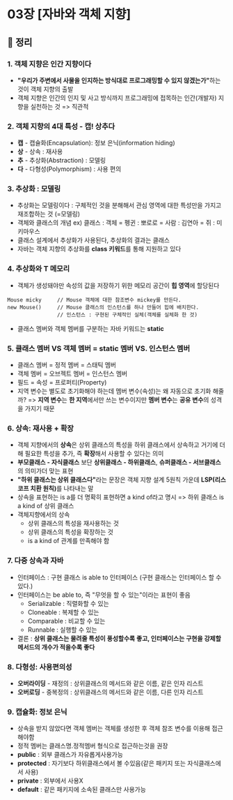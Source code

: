 # 03장 [자바와 객체 지향]
## :pencil: 정리
### 1. 객체 지향은 인간 지향이다
* <strong>"우리가 주변에서 사물을 인지하는 방식대로 프로그래밍할 수 있지 않겠는가"</strong>하는 것이 객체 지향의 출발
* 객체 지향은 인간의 인지 및 사고 방식까지 프로그래밍에 접목하는 인간(개발자) 지향을 실천하는 것 => 직관적

### 2. 객체 지향의 4대 특성 - 캡! 상추다
* <strong>캡</strong> - 캡슐화(Encapsulation): 정보 은닉(information hiding)
* <strong>상</strong> - 상속 : 재사용
* <strong>추</strong> - 추상화(Abstraction) : 모델링
* <strong>다</strong> - 다형성(Polymorphism) : 사용 편의

### 3. 추상화 : 모델링
* 추상화는 모델링이다 : 구체적인 것을 분해해서 관심 영역에 대한 특성만을 가지고 재조합하는 것 (=모델링)
* 객체와 클래스의 개념 ex) 클래스 : 객체 = 펭귄 : 뽀로로 = 사람 : 김연아 = 쥐 : 미키마우스
* 클래스 설계에서 추상화가 사용된다, 추상화의 결과는 클래스
* 자바는 객체 지향의 추상화를 <strong>class 키워드</strong>를 통해 지원하고 있다

### 4. 추상화와 T 메모리
* 객체가 생성돼야만 속성의 값을 저장하기 위한 메모리 공간이 <strong>힙 영역</strong>에 할당된다
```
Mouse micky     // Mouse 객체에 대한 참조변수 mickey를 만든다.
new Mouse()     // Mouse 클래스의 인스턴스를 하나 만들어 힙에 배치한다.
                // 인스턴스 : 구현된 구체적인 실체(객체를 실체화 한 것)
```
* 클래스 멤버와 객체 멤버를 구분하는 자바 키워드는 <strong>static</strong>
  
### 5. 클래스 멤버 VS 객체 멤버 = static 멤버 VS. 인스턴스 멤버
* 클래스 멤버 = 정적 멤버 = 스태틱 멤버
* 객체 멤버 = 오브젝트 멤버 = 인스턴스 멤버
* 필드 = 속성 = 프로퍼티(Property)
* 지역 변수는 별도로 초기화해야 하는데 멤버 변수(속성)는 왜 자동으로 초기화 해줄까?
    => <strong>지역 변수</strong>는 <strong>한 지역</strong>에서만 쓰는 변수이지만 <strong>멤버 변수</strong>는 <strong>공유 변수</strong>의 성격을 가지기 때문

### 6. 상속: 재사용 + 확장
* 객체 지향에서의 <strong>상속</strong>은 상위 클래스의 특성을 하위 클래스에서 상속하고 거기에 더해 필요한 특성을 추가, 즉 <strong>확장</strong>해서 사용할 수 있다는 의미
* <strong>부모클래스 - 자식클래스</strong> 보단 <strong>상위클래스 - 하위클래스</strong>, <strong>슈퍼클래스 - 서브클래스</strong> 의 의미가더 맞는 표현
* <strong>"하위 클래스는 상위 클래스다"</strong>라는 문장은 객체 지향 설계 5원칙 가운데 <strong>LSP(리스코프 치환 원칙)</strong>를 나타내는 말
* 상속을 표현하는 is a를 더 명확히 표현하면 a kind of라고 명시 => 하위 클래스 is a kind of 상위 클래스
* 객체지향에서의 상속
  * 상위 클래스의 특성을 재사용하는 것
  * 상위 클래스의 특성을 확장하는 것
  * is a kind of 관계를 만족해야 함

### 7. 다중 상속과 자바
* 인터페이스 : 구현 클래스 is able to 인터페이스 (구현 클래스는 인터페이스 할 수 있다.)
* 인터페이스는 be able to, 즉 "무엇을 할 수 있는"이라는 표현이 좋음
  * Serializable : 직렬화할 수 있는
  * Cloneable : 복제할 수 있는
  * Comparable : 비교할 수 있는
  * Runnable : 실행할 수 있는
* 결론 : <strong>상위 클래스는 물려줄 특성이 풍성할수록 좋고, 인터페이스는 구현을 강제할 메서드의 개수가 적을수록 좋다</strong>

### 8. 다형성: 사용편의성
* <strong>오버라이딩</strong> - 재정의 : 상위클래스의 메서드와 같은 이름, 같은 인자 리스트
* <strong>오버로딩</strong> - 중복정의 : 상위클래스의 메서드와 같은 이름, 다른 인자 리스트

### 9. 캡슐화: 정보 은닉
* 상속을 받지 않았다면 객체 멤버는 객체를 생성한 후 객체 참조 변수를 이용해 접근해야함
* 정적 멤버는 클래스명.정적멤버 형식으로 접근하는것을 권장
* <strong>public</strong> : 외부 클래스가 자유롭게사용가능
* <strong>protected</strong> : 자기보다 하위클래스에서 볼 수있음(같은 패키지 또는 자식클래스에서 사용)
* <strong>private</strong> : 외부에서 사용X
* <strong>default</strong> : 같은 패키지에 소속된 클래스만 사용가능